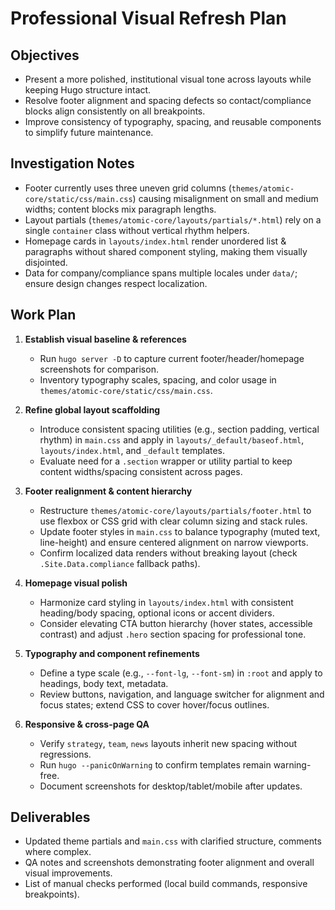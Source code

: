 # Professional Visual Refresh Plan

## Objectives
- Present a more polished, institutional visual tone across layouts while keeping Hugo structure intact.
- Resolve footer alignment and spacing defects so contact/compliance blocks align consistently on all breakpoints.
- Improve consistency of typography, spacing, and reusable components to simplify future maintenance.

## Investigation Notes
- Footer currently uses three uneven grid columns (`themes/atomic-core/static/css/main.css`) causing misalignment on small and medium widths; content blocks mix paragraph lengths.
- Layout partials (`themes/atomic-core/layouts/partials/*.html`) rely on a single `container` class without vertical rhythm helpers.
- Homepage cards in `layouts/index.html` render unordered list & paragraphs without shared component styling, making them visually disjointed.
- Data for company/compliance spans multiple locales under `data/`; ensure design changes respect localization.

## Work Plan
1. **Establish visual baseline & references**
   - Run `hugo server -D` to capture current footer/header/homepage screenshots for comparison.
   - Inventory typography scales, spacing, and color usage in `themes/atomic-core/static/css/main.css`.

2. **Refine global layout scaffolding**
   - Introduce consistent spacing utilities (e.g., section padding, vertical rhythm) in `main.css` and apply in `layouts/_default/baseof.html`, `layouts/index.html`, and `_default` templates.
   - Evaluate need for a `.section` wrapper or utility partial to keep content widths/spacing consistent across pages.

3. **Footer realignment & content hierarchy**
   - Restructure `themes/atomic-core/layouts/partials/footer.html` to use flexbox or CSS grid with clear column sizing and stack rules.
   - Update footer styles in `main.css` to balance typography (muted text, line-height) and ensure centered alignment on narrow viewports.
   - Confirm localized data renders without breaking layout (check `.Site.Data.compliance` fallback paths).

4. **Homepage visual polish**
   - Harmonize card styling in `layouts/index.html` with consistent heading/body spacing, optional icons or accent dividers.
   - Consider elevating CTA button hierarchy (hover states, accessible contrast) and adjust `.hero` section spacing for professional tone.

5. **Typography and component refinements**
   - Define a type scale (e.g., `--font-lg`, `--font-sm`) in `:root` and apply to headings, body text, metadata.
   - Review buttons, navigation, and language switcher for alignment and focus states; extend CSS to cover hover/focus outlines.

6. **Responsive & cross-page QA**
   - Verify `strategy`, `team`, `news` layouts inherit new spacing without regressions.
   - Run `hugo --panicOnWarning` to confirm templates remain warning-free.
   - Document screenshots for desktop/tablet/mobile after updates.

## Deliverables
- Updated theme partials and `main.css` with clarified structure, comments where complex.
- QA notes and screenshots demonstrating footer alignment and overall visual improvements.
- List of manual checks performed (local build commands, responsive breakpoints).
